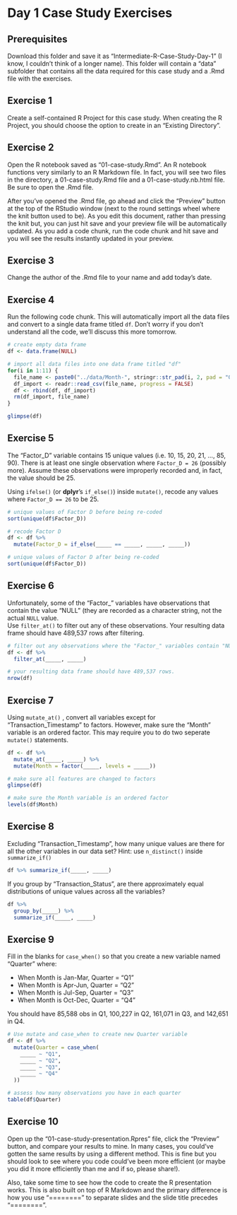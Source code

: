 Day 1 Case Study Exercises
================

## Prerequisites

Download this folder and save it as “Intermediate-R-Case-Study-Day-1” (I
know, I couldn’t think of a longer name). This folder will contain a
“data” subfolder that contains all the data required for this case
study and a .Rmd file with the exercises.

## Exercise 1

Create a self-contained R Project for this case study. When creating the
R Project, you should choose the option to create in an “Existing
Directory”.

## Exercise 2

Open the R notebook saved as “01-case-study.Rmd”. An R notebook
functions very similarly to an R Markdown file. In fact, you will see
two files in the directory, a 01-case-study.Rmd file and a
01-case-study.nb.html file. Be sure to open the .Rmd file.

After you’ve opened the .Rmd file, go ahead and click the “Preview”
button at the top of the RStudio window (next to the round settings
wheel where the knit button used to be). As you edit this document,
rather than pressing the knit but, you can just hit save and your
preview file will be automatically updated. As you add a code chunk, run
the code chunk and hit save and you will see the results instantly
updated in your preview.

## Exercise 3

Change the author of the .Rmd file to your name and add today’s date.

## Exercise 4

Run the following code chunk. This will automatically import all the
data files and convert to a single data frame titled `df`. Don’t worry
if you don’t understand all the code, we’ll discuss this more tomorrow.

``` r
# create empty data frame
df <- data.frame(NULL)

# import all data files into one data frame titled "df"
for(i in 1:11) {
  file_name <- paste0("../data/Month-", stringr::str_pad(i, 2, pad = "0"), ".csv")
  df_import <- readr::read_csv(file_name, progress = FALSE)
  df <- rbind(df, df_import)
  rm(df_import, file_name)
}

glimpse(df)
```

## Exercise 5

The “Factor\_D” variable contains 15 unique values (i.e. 10, 15, 20, 21,
…, 85, 90). There is at least one single observation where `Factor_D
= 26` (possibly more). Assume these observations were improperly
recorded and, in fact, the value should be 25.

Using `ifelse()` (or **dplyr**’s `if_else()`) inside `mutate()`, recode
any values where `Factor_D == 26` to be 25.

``` r
# unique values of Factor D before being re-coded
sort(unique(df$Factor_D))

# recode Factor D
df <- df %>%
  mutate(Factor_D = if_else(_____ == _____, _____, _____))

# unique values of Factor D after being re-coded
sort(unique(df$Factor_D))
```

## Exercise 6

Unfortunately, some of the “Factor\_” variables have observations that
contain the value “NULL” (they are recorded as a character string, not
the actual `NULL` value.  
Use `filter_at()` to filter out any of these observations. Your
resulting data frame should have 489,537 rows after
filtering.

``` r
# filter out any observations where the "Factor_" variables contain "NULL"
df <- df %>%
  filter_at(_____, _____)

# your resulting data frame should have 489,537 rows.
nrow(df)
```

## Exercise 7

Using `mutate_at()` , convert all variables except for
“Transaction\_Timestamp” to factors. However, make sure the “Month”
variable is an ordered factor. This may require you to do two seperate
`mutate()` statements.

``` r
df <- df %>%
  mutate_at(_____, _____) %>%
  mutate(Month = factor(_____, levels = _____))

# make sure all features are changed to factors
glimpse(df)

# make sure the Month variable is an ordered factor
levels(df$Month)
```

## Exercise 8

Excluding “Transaction\_Timestamp”, how many unique values are there for
all the other variables in our data set? Hint: use `n_distinct()` inside
`summarize_if()`

``` r
df %>% summarize_if(_____, _____)
```

If you group by “Transaction\_Status”, are there approximately equal
distributions of unique values across all the variables?

``` r
df %>%
  group_by(_____) %>%
  summarize_if(_____, _____)
```

## Exercise 9

Fill in the blanks for `case_when()` so that you create a new variable
named “Quarter” where:

  - When Month is Jan-Mar, Quarter = “Q1”
  - When Month is Apr-Jun, Quarter = “Q2”
  - When Month is Jul-Sep, Quarter = “Q3”
  - When Month is Oct-Dec, Quarter = “Q4”

You should have 85,588 obs in Q1, 100,227 in Q2, 161,071 in Q3, and
142,651 in Q4.

``` r
# Use mutate and case_when to create new Quarter variable
df <- df %>%
  mutate(Quarter = case_when(
    _____ ~ "Q1",
    _____ ~ "Q2",
    _____ ~ "Q3",
    _____ ~ "Q4"
  ))

# assess how many observations you have in each quarter
table(df$Quarter)
```

## Exercise 10

Open up the “01-case-study-presentation.Rpres” file, click the “Preview”
button, and compare your results to mine. In many cases, you could’ve
gotten the same results by using a different method. This is fine but
you should look to see where you code could’ve been more efficient (or
maybe you did it more efficiently than me and if so, please share\!).

Also, take some time to see how the code to create the R presentation
works. This is also built on top of R Markdown and the primary
difference is how you use “========” to separate slides and the slide
title precedes “========”.
